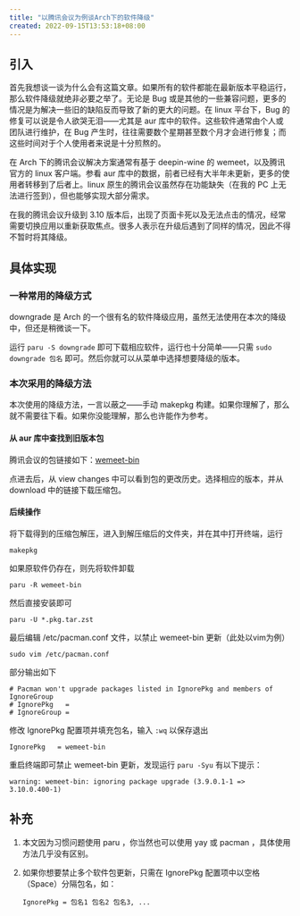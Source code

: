 ```yaml
---
title: "以腾讯会议为例谈Arch下的软件降级"
created: 2022-09-15T13:53:18+08:00
---
```


## 引入

首先我想谈一谈为什么会有这篇文章。如果所有的软件都能在最新版本平稳运行，那么软件降级就绝非必要之举了。无论是 Bug 或是其他的一些兼容问题，更多的情况是为解决一些旧的缺陷反而导致了新的更大的问题。在 linux 平台下，Bug 的修复可以说是令人欲哭无泪——尤其是 aur 库中的软件。这些软件通常由个人或团队进行维护，在 Bug 产生时，往往需要数个星期甚至数个月才会进行修复；而这些时间对于个人使用者来说是十分煎熬的。

在 Arch 下的腾讯会议解决方案通常有基于 deepin-wine 的 wemeet，以及腾讯官方的 linux 客户端。参看 aur 库中的数据，前者已经有大半年未更新，更多的使用者转移到了后者上。linux 原生的腾讯会议虽然存在功能缺失（在我的 PC 上无法进行签到），但也能够实现大部分需求。

在我的腾讯会议升级到 3.10 版本后，出现了页面卡死以及无法点击的情况，经常需要切换应用以重新获取焦点。很多人表示在升级后遇到了同样的情况，因此不得不暂时将其降级。

## 具体实现

### 一种常用的降级方式

downgrade 是 Arch 的一个很有名的软件降级应用，虽然无法使用在本次的降级中，但还是稍微谈一下。

运行 `paru -S downgrade` 即可下载相应软件，运行也十分简单——只需 `sudo downgrade 包名` 即可。然后你就可以从菜单中选择想要降级的版本。

### 本次采用的降级方法

本次使用的降级方法，一言以蔽之——手动 makepkg 构建。如果你理解了，那么就不需要往下看。如果你没能理解，那么也许能作为参考。

#### 从 aur 库中查找到旧版本包

腾讯会议的包链接如下：[wemeet-bin](https://aur.archlinux.org/packages/wemeet-bin?O=0)

点进去后，从 view changes 中可以看到包的更改历史。选择相应的版本，并从 download 中的链接下载压缩包。

#### 后续操作

将下载得到的压缩包解压，进入到解压缩后的文件夹，并在其中打开终端，运行

```shell
makepkg
```

如果原软件仍存在，则先将软件卸载

```shell
paru -R wemeet-bin
```

然后直接安装即可

```shell
paru -U *.pkg.tar.zst
```

最后编辑 /etc/pacman.conf 文件，以禁止 wemeet-bin 更新（此处以vim为例）

```shell
sudo vim /etc/pacman.conf
```

部分输出如下

```shell
# Pacman won't upgrade packages listed in IgnorePkg and members of IgnoreGroup
# IgnorePkg   =
# IgnoreGroup =
```

修改 IgnorePkg 配置项并填充包名，输入 `:wq` 以保存退出

```shell
IgnorePkg   = wemeet-bin
```

重启终端即可禁止 wemeet-bin 更新，发现运行 `paru -Syu` 有以下提示：

```shell
warning: wemeet-bin: ignoring package upgrade (3.9.0.1-1 => 3.10.0.400-1)
```

## 补充

1. 本文因为习惯问题使用 paru ，你当然也可以使用 yay 或 pacman ，具体使用方法几乎没有区别。

2. 如果你想要禁止多个软件包更新，只需在 IgnorePkg 配置项中以空格（Space）分隔包名，如：

   ```shell
   IgnorePkg = 包名1 包名2 包名3, ...
   ```